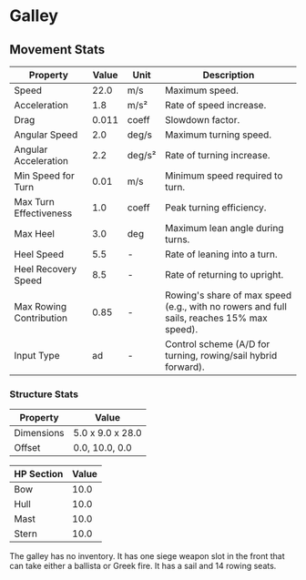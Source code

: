 # Galley

## Movement Stats

| Property                  | Value | Unit    | Description |
|---------------------------|-------|---------|-------------|
| Speed                     | 22.0  | m/s     | Maximum speed. |
| Acceleration              | 1.8   | m/s²    | Rate of speed increase. |
| Drag                      | 0.011 | coeff   | Slowdown factor. |
| Angular Speed             | 2.0   | deg/s   | Maximum turning speed. |
| Angular Acceleration      | 2.2   | deg/s²  | Rate of turning increase. |
| Min Speed for Turn        | 0.01  | m/s     | Minimum speed required to turn. |
| Max Turn Effectiveness    | 1.0   | coeff   | Peak turning efficiency. |
| Max Heel                  | 3.0   | deg     | Maximum lean angle during turns. |
| Heel Speed                | 5.5   | -       | Rate of leaning into a turn. |
| Heel Recovery Speed       | 8.5   | -       | Rate of returning to upright. |
| Max Rowing Contribution   | 0.85  | -       | Rowing's share of max speed (e.g., with no rowers and full sails, reaches 15% max speed). |
| Input Type                | ad    | -       | Control scheme (A/D for turning, rowing/sail hybrid forward). |

### Structure Stats

| Property    | Value           |
|-------------|-----------------|
| Dimensions  | 5.0 x 9.0 x 28.0 |
| Offset      | 0.0, 10.0, 0.0  |

| HP Section | Value |
|------------|-------|
| Bow        | 10.0  |
| Hull       | 10.0  |
| Mast       | 10.0  |
| Stern      | 10.0  |

The galley has no inventory. It has one siege weapon slot in the front that can take either a ballista or Greek fire. It has a sail and 14 rowing seats.
